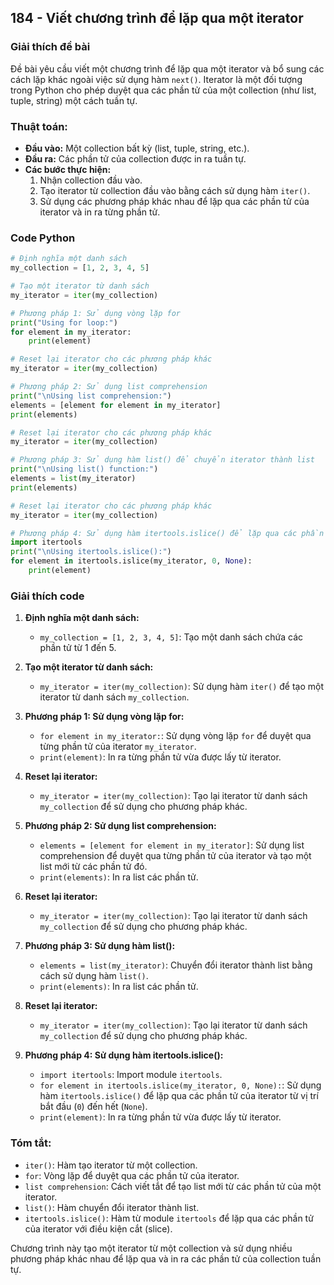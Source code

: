 ## 184 - Viết chương trình để lặp qua một iterator

### Giải thích đề bài

Đề bài yêu cầu viết một chương trình để lặp qua một iterator và bổ sung các cách lặp khác ngoài việc sử dụng hàm `next()`. Iterator là một đối tượng trong Python cho phép duyệt qua các phần tử của một collection (như list, tuple, string) một cách tuần tự.

### Thuật toán:

- **Đầu vào:** Một collection bất kỳ (list, tuple, string, etc.).
- **Đầu ra:** Các phần tử của collection được in ra tuần tự.
- **Các bước thực hiện:**
  1. Nhận collection đầu vào.
  2. Tạo iterator từ collection đầu vào bằng cách sử dụng hàm `iter()`.
  3. Sử dụng các phương pháp khác nhau để lặp qua các phần tử của iterator và in ra từng phần tử.

### Code Python

```python
# Định nghĩa một danh sách
my_collection = [1, 2, 3, 4, 5]

# Tạo một iterator từ danh sách
my_iterator = iter(my_collection)

# Phương pháp 1: Sử dụng vòng lặp for
print("Using for loop:")
for element in my_iterator:
    print(element)

# Reset lại iterator cho các phương pháp khác
my_iterator = iter(my_collection)

# Phương pháp 2: Sử dụng list comprehension
print("\nUsing list comprehension:")
elements = [element for element in my_iterator]
print(elements)

# Reset lại iterator cho các phương pháp khác
my_iterator = iter(my_collection)

# Phương pháp 3: Sử dụng hàm list() để chuyển iterator thành list
print("\nUsing list() function:")
elements = list(my_iterator)
print(elements)

# Reset lại iterator cho các phương pháp khác
my_iterator = iter(my_collection)

# Phương pháp 4: Sử dụng hàm itertools.islice() để lặp qua các phần tử
import itertools
print("\nUsing itertools.islice():")
for element in itertools.islice(my_iterator, 0, None):
    print(element)
```

### Giải thích code

1. **Định nghĩa một danh sách:**

   - `my_collection = [1, 2, 3, 4, 5]`: Tạo một danh sách chứa các phần tử từ 1 đến 5.

2. **Tạo một iterator từ danh sách:**

   - `my_iterator = iter(my_collection)`: Sử dụng hàm `iter()` để tạo một iterator từ danh sách `my_collection`.

3. **Phương pháp 1: Sử dụng vòng lặp for:**

   - `for element in my_iterator:`: Sử dụng vòng lặp `for` để duyệt qua từng phần tử của iterator `my_iterator`.
   - `print(element)`: In ra từng phần tử vừa được lấy từ iterator.

4. **Reset lại iterator:**

   - `my_iterator = iter(my_collection)`: Tạo lại iterator từ danh sách `my_collection` để sử dụng cho phương pháp khác.

5. **Phương pháp 2: Sử dụng list comprehension:**

   - `elements = [element for element in my_iterator]`: Sử dụng list comprehension để duyệt qua từng phần tử của iterator và tạo một list mới từ các phần tử đó.
   - `print(elements)`: In ra list các phần tử.

6. **Reset lại iterator:**

   - `my_iterator = iter(my_collection)`: Tạo lại iterator từ danh sách `my_collection` để sử dụng cho phương pháp khác.

7. **Phương pháp 3: Sử dụng hàm list():**

   - `elements = list(my_iterator)`: Chuyển đổi iterator thành list bằng cách sử dụng hàm `list()`.
   - `print(elements)`: In ra list các phần tử.

8. **Reset lại iterator:**

   - `my_iterator = iter(my_collection)`: Tạo lại iterator từ danh sách `my_collection` để sử dụng cho phương pháp khác.

9. **Phương pháp 4: Sử dụng hàm itertools.islice():**
   - `import itertools`: Import module `itertools`.
   - `for element in itertools.islice(my_iterator, 0, None):`: Sử dụng hàm `itertools.islice()` để lặp qua các phần tử của iterator từ vị trí bắt đầu (`0`) đến hết (`None`).
   - `print(element)`: In ra từng phần tử vừa được lấy từ iterator.

### Tóm tắt:

- `iter()`: Hàm tạo iterator từ một collection.
- `for`: Vòng lặp để duyệt qua các phần tử của iterator.
- `list comprehension`: Cách viết tắt để tạo list mới từ các phần tử của một iterator.
- `list()`: Hàm chuyển đổi iterator thành list.
- `itertools.islice()`: Hàm từ module `itertools` để lặp qua các phần tử của iterator với điều kiện cắt (slice).

Chương trình này tạo một iterator từ một collection và sử dụng nhiều phương pháp khác nhau để lặp qua và in ra các phần tử của collection tuần tự.
